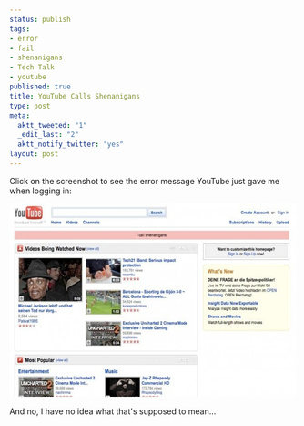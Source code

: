 ```yaml
--- 
status: publish
tags: 
- error
- fail
- shenanigans
- Tech Talk
- youtube
published: true
title: YouTube Calls Shenanigans
type: post
meta: 
  aktt_tweeted: "1"
  _edit_last: "2"
  aktt_notify_twitter: "yes"
layout: post
---
```

Click on the screenshot to see the error message YouTube just gave me when logging in:

<a href="/media/wp/2009/09/youtube-shenanigans.jpg"><img src="/media/wp/2009/09/youtube-shenanigans-575x339.jpg" alt="Youtube: Shenanigans!" title="Youtube: Shenanigans!" width="575" height="339" class="alignnone size-large wp-image-2392" /></a>

And no, I have no idea what that's supposed to mean...
